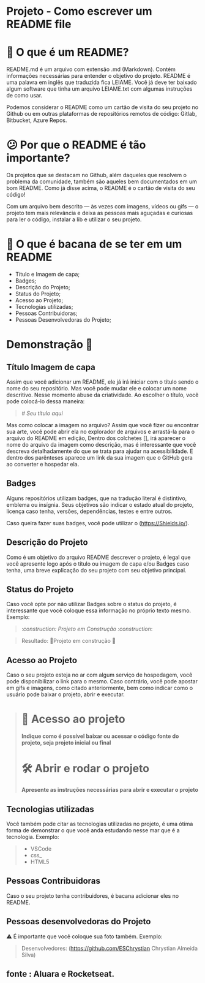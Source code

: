 # Projeto - Como escrever um README file
# 📖 O que é um README?
README.md é um arquivo com extensão .md (Markdown). Contém informações necessárias para entender o objetivo do projeto. README é uma palavra em inglês que traduzida fica LEIAME.
  Você já deve ter baixado algum software que tinha um arquivo LEIAME.txt com algumas instruções de como usar.
  
Podemos considerar o README como um cartão de visita do seu projeto no Github ou em outras plataformas de repositórios remotos de código: Gitlab, Bitbucket, Azure Repos.
# 😕 Por que o README é tão importante?
Os projetos que se destacam no Github, além daqueles que resolvem o problema da comunidade, também são aqueles bem documentados em um bom README.
Como já disse acima, o README é o cartão de visita do seu código!

Com um arquivo bem descrito — às vezes com imagens, vídeos ou gifs — o projeto tem mais relevância e deixa as pessoas mais aguçadas e curiosas para ler o código, instalar a lib e utilizar o seu projeto.
# 📝 O que é bacana de se ter em um README
* Título e Imagem de capa;
* Badges;
* Descrição do Projeto;
* Status do Projeto;
* Acesso ao Projeto;
* Tecnologias utilizadas;
* Pessoas Contribuidoras;
* Pessoas Desenvolvedoras do Projeto;
# Demonstração 🔎
## Título Imagem de capa
Assim que você adicionar um README, ele já irá iniciar com o título sendo o nome do seu repositório. Mas você pode mudar ele e colocar um nome descritivo. Nesse momento abuse da criatividade.
Ao escolher o título, você pode colocá-lo dessa maneira:

> *# Seu título aqui*
 
Mas como colocar a imagem no arquivo? Assim que você fizer ou encontrar sua arte, você pode abrir ela no explorador de arquivos e arrastá-la para o arquivo do README em edição, Dentro dos colchetes [], irá aparecer o nome do arquivo da imagem como descrição, mas é interessante que você descreva detalhadamente do que se trata para ajudar na acessibilidade. E dentro dos parênteses aparece um link da sua imagem que o GitHub gera ao converter e hospedar ela.
## Badges
Alguns repositórios utilizam badges, que na tradução literal é distintivo, emblema ou insígnia. Seus objetivos são indicar o estado atual do projeto, licença caso tenha, versões, dependências, testes e entre outros.

Caso queira fazer suas badges, você pode utilizar o (https://Shields.io/).
## Descrição do Projeto
Como é um objetivo do arquivo README descrever o projeto, é legal que você apresente logo após o título ou imagem de capa e/ou Badges caso tenha, uma breve explicação do seu projeto com seu objetivo principal.
## Status do Projeto
Caso você opte por não utilizar Badges sobre o status do projeto, é interessante que você coloque essa informação no próprio texto mesmo. Exemplo:
> :*construction: Projeto em Construção :construction*:

> Resultado:
> 🚧Projeto em construção 🚧
## Acesso ao Projeto
Caso o seu projeto esteja no ar com algum serviço de hospedagem, você pode disponibilizar o link para o mesmo. Caso contrário, você pode apostar em gifs e imagens, como citado anteriormente, bem como indicar como o usuário pode baixar o projeto, abrir e executar.
> # 📁 Acesso ao projeto
>**Indique como é possível baixar ou acessar o código fonte do projeto, seja projeto inicial ou final**
># 🛠️ Abrir e rodar o projeto
>**Apresente as instruções necessárias para abrir e executar o projeto**
## Tecnologias utilizadas
Você também pode citar as tecnologias utilizadas no projeto, é uma ótima forma de demonstrar o que você anda estudando nesse mar que é a tecnologia. Exemplo:
>* VSCode
>* css_
>* HTML5
## Pessoas Contribuidoras
Caso o seu projeto tenha contribuidores, é bacana adicionar eles no README.
## Pessoas desenvolvedoras do Projeto
⚠️ É importante que você coloque sua foto também. Exemplo:

>Desenvolvedores:
>(https://github.com/ESChrystian Chrystian Almeida Silva)

## fonte : Aluara e Rocketseat.

